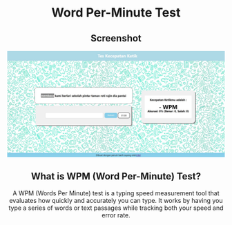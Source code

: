 <div align="center">
  <h1>Word Per-Minute Test</h1>
<h2>Screenshot</h2>
<img src="https://raw.githubusercontent.com/Saroyann/word-perminute-test/refs/heads/master/asset/a%201.jpg">
<h2>What is WPM (Word Per-Minute) Test?</h2>
<p>A WPM (Words Per Minute) test is a typing speed measurement tool that evaluates how quickly and accurately you can type. It works by having you type a series of words or text passages while tracking both your speed and error rate.</p>
</div>
